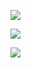![](https://komarev.com/ghpvc/?username=bGlzdGRlcg&color=blue)




[![](https://github-readme-stats.vercel.app/api/top-langs/?username=bGlzdGRlcg&layout=compact&theme=cobalt)]()




[![](https://github-readme-stats.vercel.app/api?username=bGlzdGRlcg&count_private=true&show_icons=true&theme=cobalt)]()



